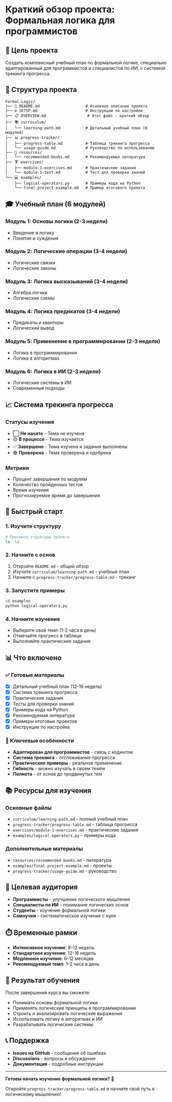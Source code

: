 # Краткий обзор проекта: Формальная логика для программистов

## 🎯 Цель проекта

Создать комплексный учебный план по формальной логике, специально адаптированный для программистов и специалистов по ИИ, с системой трекинга прогресса.

## 📁 Структура проекта

```
Formal-Logic/
├── 📖 README.md                    # Основное описание проекта
├── ⚙️ SETUP.md                     # Инструкции по настройке
├── 📋 OVERVIEW.md                  # Этот файл - краткий обзор
├── 📚 curriculum/
│   └── learning-path.md           # Детальный учебный план (6 модулей)
├── 📊 progress-tracker/
│   ├── progress-table.md          # Таблица трекинга прогресса
│   └── usage-guide.md             # Руководство по использованию
├── 📖 resources/
│   └── recommended-books.md       # Рекомендуемая литература
├── 🏋️ exercises/
│   ├── module-1-exercises.md      # Практические задания
│   └── module-1-test.md           # Тест для проверки знаний
└── 💻 examples/
    ├── logical-operators.py       # Примеры кода на Python
    └── final-project-example.md   # Пример итогового проекта
```

## 🎓 Учебный план (6 модулей)

### Модуль 1: Основы логики (2-3 недели)
- Введение в логику
- Понятия и суждения

### Модуль 2: Логические операции (3-4 недели)
- Логические связки
- Логические законы

### Модуль 3: Логика высказываний (3-4 недели)
- Алгебра логики
- Логические схемы

### Модуль 4: Логика предикатов (3-4 недели)
- Предикаты и кванторы
- Логический вывод

### Модуль 5: Применение в программировании (2-3 недели)
- Логика в программировании
- Логика в алгоритмах

### Модуль 6: Логика в ИИ (2-3 недели)
- Логические системы в ИИ
- Современные подходы

## 📈 Система трекинга прогресса

### Статусы изучения
- ⬜ **Не начато** - Тема не изучена
- 🟡 **В процессе** - Тема изучается
- ✅ **Завершено** - Тема изучена и задания выполнены
- 🟢 **Проверено** - Тема проверена и одобрена

### Метрики
- Процент завершения по модулям
- Количество пройденных тестов
- Время изучения
- Прогнозируемое время до завершения

## 🚀 Быстрый старт

### 1. Изучите структуру
```bash
# Просмотр структуры проекта
ls -la
```

### 2. Начните с основ
1. Откройте `README.md` - общий обзор
2. Изучите `curriculum/learning-path.md` - учебный план
3. Начните с `progress-tracker/progress-table.md` - трекинг

### 3. Запустите примеры
```bash
cd examples
python logical-operators.py
```

### 4. Начните изучение
- Выберите свой темп (1-2 часа в день)
- Отмечайте прогресс в таблице
- Выполняйте практические задания

## 📊 Что включено

### ✅ Готовые материалы
- [x] Детальный учебный план (12-16 недель)
- [x] Система трекинга прогресса
- [x] Практические задания
- [x] Тесты для проверки знаний
- [x] Примеры кода на Python
- [x] Рекомендуемая литература
- [x] Примеры итоговых проектов
- [x] Инструкции по настройке

### 🎯 Ключевые особенности
- **Адаптирован для программистов** - связь с кодингом
- **Система трекинга** - отслеживание прогресса
- **Практические примеры** - реальное применение
- **Гибкость** - можно изучать в своем темпе
- **Полнота** - от основ до продвинутых тем

## 📚 Ресурсы для изучения

### Основные файлы
- `curriculum/learning-path.md` - полный учебный план
- `progress-tracker/progress-table.md` - таблица прогресса
- `exercises/module-1-exercises.md` - практические задания
- `examples/logical-operators.py` - примеры кода

### Дополнительные материалы
- `resources/recommended-books.md` - литература
- `examples/final-project-example.md` - проекты
- `progress-tracker/usage-guide.md` - руководство

## 🎯 Целевая аудитория

- **Программисты** - улучшение логического мышления
- **Специалисты по ИИ** - понимание логических основ
- **Студенты** - изучение формальной логики
- **Самоучки** - систематическое изучение с нуля

## ⏱️ Временные рамки

- **Интенсивное изучение**: 8-12 недель
- **Стандартное изучение**: 12-16 недель
- **Медленное изучение**: 6-12 месяцев
- **Рекомендуемый темп**: 1-2 часа в день

## 🎉 Результат обучения

После завершения курса вы сможете:
- Понимать основы формальной логики
- Применять логические принципы в программировании
- Строить и анализировать логические выражения
- Использовать логику в алгоритмах и ИИ
- Разрабатывать логические системы

## 📞 Поддержка

- **Issues на GitHub** - сообщения об ошибках
- **Discussions** - вопросы и обсуждения
- **Документация** - подробные инструкции

---

**Готовы начать изучение формальной логики?** 🚀

Откройте `progress-tracker/progress-table.md` и начните свой путь к логическому мышлению!
